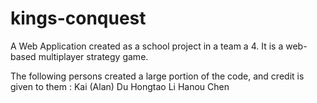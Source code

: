 # kings-conquest
A Web Application created as a school project in a team a 4. It is a web-based multiplayer strategy game.

The following persons created a large portion of the code, and credit is given to them :
Kai (Alan) Du
Hongtao Li
Hanou Chen

